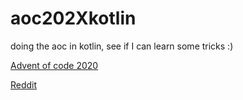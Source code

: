 # aoc202Xkotlin
doing the aoc in kotlin, see if I can learn some tricks :)

[Advent of code 2020](https://adventofcode.com)

[Reddit](https://www.reddit.com/r/adventofcode/)
